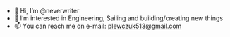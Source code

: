 - 👋 Hi, I’m @neverwriter
- 👀 I’m interested in Engineering, Sailing and building/creating new things
- 📫 You can reach me on e-mail: plewczuk513@gmail.com

<!---
neverwriter/neverwriter is a ✨ special ✨ repository because its `README.md` (this file) appears on your GitHub profile.
You can click the Preview link to take a look at your changes.
--->
